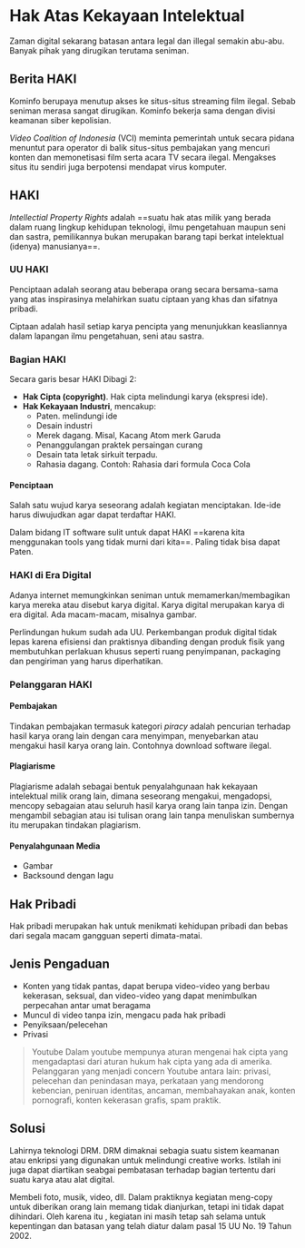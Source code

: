  # Hak Atas Kekayaan Intelektual

 Zaman digital sekarang batasan antara legal dan illegal semakin abu-abu. Banyak pihak yang dirugikan terutama seniman.

 ## Berita HAKI

 Kominfo berupaya menutup akses ke situs-situs streaming film ilegal. Sebab seniman merasa sangat dirugikan. Kominfo bekerja sama dengan divisi keamanan siber kepolisian.

 *Video Coalition of Indonesia* (VCI) meminta pemerintah untuk secara pidana menuntut para operator di balik situs-situs pembajakan yang mencuri konten dan memonetisasi film serta acara TV secara ilegal. Mengakses situs itu sendiri juga berpotensi mendapat virus komputer.

 ## HAKI

 *Intellectial Property Rights* adalah ==suatu hak atas milik yang berada dalam ruang lingkup kehidupan teknologi, ilmu pengetahuan maupun seni dan sastra, pemilikannya bukan merupakan barang tapi berkat intelektual (idenya) manusianya==.

 ### UU HAKI

 Penciptaan adalah seorang atau beberapa orang secara bersama-sama yang atas inspirasinya melahirkan suatu ciptaan yang khas dan sifatnya pribadi.

 Ciptaan adalah hasil setiap karya pencipta yang menunjukkan keasliannya dalam lapangan ilmu pengetahuan, seni atau sastra.

 ### Bagian HAKI

Secara garis besar HAKI Dibagi 2:

 - **Hak Cipta (copyright)**. Hak cipta melindungi karya (ekspresi ide).
 - **Hak Kekayaan Industri**, mencakup:
	 - Paten. melindungi ide
	 - Desain industri
	 - Merek dagang. Misal, Kacang Atom merk Garuda
	 - Penanggulangan praktek persaingan curang
	 - Desain tata letak sirkuit terpadu.
	 - Rahasia dagang. Contoh: Rahasia dari formula Coca Cola

#### Penciptaan

Salah satu wujud karya seseorang adalah kegiatan menciptakan. Ide-ide harus diwujudkan agar dapat terdaftar HAKI.

Dalam bidang IT software sulit untuk dapat HAKI ==karena kita menggunakan tools yang tidak murni dari kita==. Paling tidak bisa dapat Paten.

### HAKI di Era Digital

Adanya internet memungkinkan seniman untuk memamerkan/membagikan karya mereka atau disebut karya digital. Karya digital merupakan karya di era digital. Ada macam-macam, misalnya gambar.

Perlindungan hukum sudah ada UU. Perkembangan produk digital tidak lepas karena efisiensi dan praktisnya dibanding dengan produk fisik yang membutuhkan perlakuan khusus seperti ruang penyimpanan, packaging dan pengiriman yang harus diperhatikan.

### Pelanggaran HAKI

#### Pembajakan

Tindakan pembajakan termasuk kategori *piracy* adalah pencurian terhadap hasil karya orang lain dengan cara menyimpan, menyebarkan atau mengakui hasil karya orang lain. Contohnya download software ilegal.

#### Plagiarisme

Plagiarisme adalah sebagai bentuk penyalahgunaan hak kekayaan intelektual milik orang lain, dimana seseorang mengakui, mengadopsi, mencopy sebagaian atau seluruh hasil karya orang lain tanpa izin. Dengan mengambil sebagian atau isi tulisan orang lain tanpa menuliskan sumbernya itu merupakan tindakan plagiarism.

#### Penyalahgunaan Media

- Gambar
- Backsound dengan lagu

## Hak Pribadi

Hak pribadi merupakan hak untuk menikmati kehidupan pribadi dan bebas dari segala macam gangguan seperti dimata-matai.

## Jenis Pengaduan

- Konten yang tidak pantas, dapat berupa video-video yang berbau kekerasan, seksual, dan video-video yang dapat menimbulkan perpecahan antar umat beragama
- Muncul di video tanpa izin, mengacu pada hak pribadi
- Penyiksaan/pelecehan
- Privasi

>Youtube
Dalam youtube mempunya aturan mengenai hak cipta yang mengadaptasi dari aturan hukum hak cipta yang ada di amerika. Pelanggaran yang menjadi concern Youtube antara lain: privasi, pelecehan dan penindasan maya, perkataan yang mendorong kebencian, peniruan identitas, ancaman, membahayakan anak, konten pornografi, konten kekerasan grafis, spam praktik.

## Solusi

Lahirnya teknologi DRM. DRM dimaknai sebagia suatu sistem keamanan atau enkripsi yang digunakan untuk melindungi creative works. Istilah ini juga dapat diartikan seabgai pembatasan terhadap bagian tertentu dari suatu karya atau alat digital.

Membeli foto, musik, video, dll. Dalam praktiknya kegiatan meng-copy untuk diberikan orang lain memang tidak dianjurkan, tetapi ini tidak dapat dihindari. Oleh karena itu , kegiatan ini masih tetap sah selama untuk kepentingan dan batasan yang telah diatur dalam pasal 15 UU No. 19 Tahun 2002.